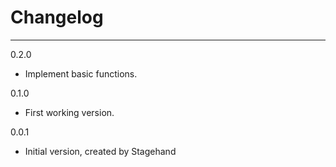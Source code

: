 # Changelog

--------------------------------------------
0.2.0

* Implement basic functions.

0.1.0

* First working version.

0.0.1

* Initial version, created by Stagehand
